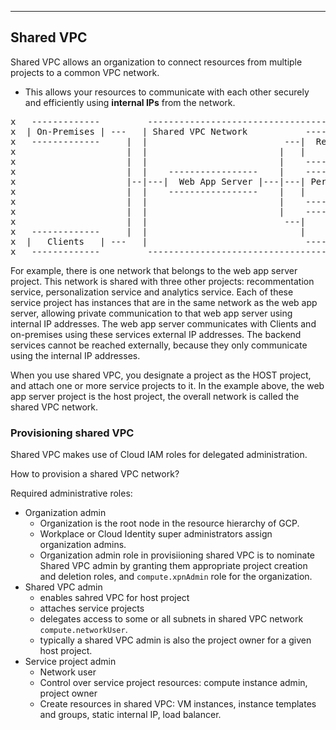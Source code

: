 _______________________________________________________________________________
## Shared VPC
Shared VPC allows an organization to connect resources from multiple projects to a common VPC network.
* This allows your resources to communicate with each other securely and efficiently using **internal IPs** from the network.

<pre>
x   -------------         -------------------------------------------------
x  | On-Premises | ---   | Shared VPC Network           -----------------  |
x   -------------     |  |                          ---|  Recommendation | |
x                     |  |                         |   |     Service     | |
x                     |  |                         |    -----------------  |
x                     |  |    -----------------    |    -----------------  |
x                     |--|---|  Web App Server |---|---| Personalization | |
x                     |  |    -----------------    |   |     Service     | |
x                     |  |                         |    -----------------  |
x                     |  |                         |    -----------------  |
x                     |  |                          ---|    Analytics    | |
x   -------------     |  |                             |     Service     | |
x  |   Clients   | ---   |                              -----------------  |
x   -------------         -------------------------------------------------
</pre>

For example, there is one network that belongs to the web app server project. This network is shared with three other projects: recommentation service, personalization service and analytics service. Each of these service project has instances that are in the same network as the web app server, allowing private communication to that web app server using internal IP addresses. The web app server communicates with Clients and on-premises using these services external IP addresses. The backend services cannot be reached externally, because they only communicate using the internal IP addresses.

When you use shared VPC, you designate a project as the HOST project, and attach one or more service projects to it. In the example above, the web app server project is the host project, the overall network is called the shared VPC network.

### Provisioning shared VPC
Shared VPC makes use of Cloud IAM roles for delegated administration.

How to provision a shared VPC network?

Required administrative roles:
* Organization admin
  * Organization is the root node in the resource hierarchy of GCP.
  * Workplace or Cloud Identity super administrators assign organization admins.
  * Organization admin role in provisiioning shared VPC is to nominate Shared VPC admin by granting them appropriate project creation and deletion roles, and `compute.xpnAdmin` role for the organization.
* Shared VPC admin
  * enables sahred VPC for host project
  * attaches service projects
  * delegates access to some or all subnets in shared VPC network `compute.networkUser`.
  * typically a shared VPC admin is also the project owner for a given host project.
* Service project admin
  * Network user
  * Control over service project resources: compute instance admin, project owner
  * Create resources in shared VPC: VM instances, instance templates and groups, static internal IP, load balancer.